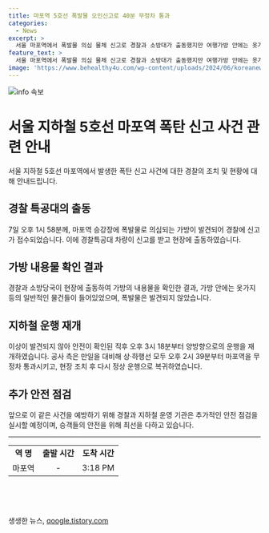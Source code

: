 ```yaml
---
title: 마포역 5호선 폭발물 오인신고로 40분 무정차 통과
categories:
  - News
excerpt: >
  서울 마포역에서 폭발물 의심 물체 신고로 경찰과 소방대가 출동했지만 여행가방 안에는 옷가지 등이 들어있어 안전 확인이 됐다. 가방 확인 후 역사가 정상 운행되며, 사람들의 안전은 유지되었다.
feature_text: >
  서울 마포역에서 폭발물 의심 물체 신고로 경찰과 소방대가 출동했지만 여행가방 안에는 옷가지 등이 들어있어 안전 확인이 됐다. 가방 확인 후 역사가 정상 운행되며, 사람들의 안전은 유지되었다.
image: 'https://www.behealthy4u.com/wp-content/uploads/2024/06/koreanews.jpg'
---
```


<p><img src="https://www.behealthy4u.com/wp-content/uploads/2024/06/koreanews.jpg" alt="info 속보" /></p>

<h1>서울 지하철 5호선 마포역 폭탄 신고 사건 관련 안내</h1>

<p data-ke-size="size16">서울 지하철 5호선 마포역에서 발생한 폭탄 신고 사건에 대한 경찰의 조치 및 현황에 대해 안내드립니다.</p>

<h2 data-ke-size="size26">경찰 특공대의 출동</h2>

<p data-ke-size="size16">7일 오후 1시 58분께, 마포역 승강장에 폭발물로 의심되는 가방이 발견되어 경찰에 신고가 접수되었습니다. 이에 경찰특공대 차량이 신고를 받고 현장에 출동하였습니다.</p>

<h2 data-ke-size="size26">가방 내용물 확인 결과</h2>

<p data-ke-size="size16">경찰과 소방당국이 현장에 출동하여 가방의 내용물을 확인한 결과, 가방 안에는 옷가지 등의 일반적인 물건들이 들어있었으며, 폭발물은 발견되지 않았습니다.</p>

<h2 data-ke-size="size26">지하철 운행 재개</h2>

<p data-ke-size="size16">이상이 발견되지 않아 안전이 확인된 직후 오후 3시 18분부터 양방향으로의 운행을 재개하였습니다. 공사 측은 만일을 대비해 상·하행선 모두 오후 2시 39분부터 마포역을 무정차 통과시키고, 현장 조치 후 다시 정상 운행으로 복귀하였습니다.</p>

<h2 data-ke-size="size26">추가 안전 점검</h2>

<p data-ke-size="size16">앞으로 이 같은 사건을 예방하기 위해 경찰과 지하철 운영 기관은 추가적인 안전 점검을 실시할 예정이며, 승객들의 안전을 위해 최선을 다하고 있습니다.</p>

<hr>

<table>
    <tbody>
        <tr>
            <td style="text-align: center; height: 17px;"><b>역 명</b></td>
            <td style="text-align: center; height: 17px;"><b>출발 시간</b></td>
            <td style="text-align: center; height: 17px;"><b>도착 시간</b></td>
        </tr>
        <tr>
            <td style="text-align: center; height: 17px;">마포역</td>
            <td style="text-align: center; height: 17px;">-</td>
            <td style="text-align: center; height: 17px;">3:18 PM</td>
        </tr>
    </tbody>
</table>

<p data-ke-size="size16">&nbsp;</p>

<p data-ke-size="size16">&nbsp;</p>
생생한 뉴스, <a href="https://qoogle.tistory.com" rel="dofollow">qoogle.tistory.com</a>


